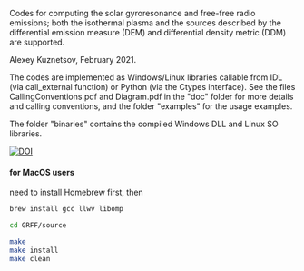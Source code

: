 Codes for computing the solar gyroresonance and free-free radio emissions; both the isothermal plasma and the sources described by the differential emission measure (DEM) and differential density metric (DDM) are supported.

Alexey Kuznetsov, February 2021.

The codes are implemented as Windows/Linux libraries callable from IDL (via call_external function) or Python (via the Ctypes interface). See the files CallingConventions.pdf and Diagram.pdf in the "doc" folder for more details and calling conventions, and the folder "examples" for the usage examples. 

The folder "binaries" contains the compiled Windows DLL and Linux SO libraries.

[![DOI](https://zenodo.org/badge/292502263.svg)](https://zenodo.org/badge/latestdoi/292502263)


#### for MacOS users 

need to install Homebrew first, then
```bash
brew install gcc llwv libomp

cd GRFF/source

make
make install
make clean
```